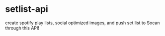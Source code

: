 # setlist-api

create spotify play lists, social optimized images, and push set list to Socan
through this API!

